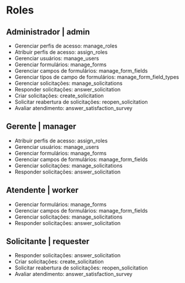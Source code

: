# Roles

## Administrador | admin
  - Gerenciar perfis de acesso: manage_roles
  - Atribuir perfis de acesso: assign_roles
  - Gerenciar usuários: manage_users
  - Gerenciar formulários: manage_forms
  - Gerenciar campos de formulários: manage_form_fields
  - Gerenciar tipos de campo de formulários: manage_form_field_types
  - Gerenciar solicitações: manage_solicitations
  - Responder solicitações: answer_solicitation
  - Criar solicitações: create_solicitation
  - Solicitar reabertura de solicitações: reopen_solicitation
  - Avaliar atendimento: answer_satisfaction_survey

## Gerente | manager
  - Atribuir perfis de acesso: assign_roles
  - Gerenciar usuários: manage_users
  - Gerenciar formulários: manage_forms
  - Gerenciar campos de formulários: manage_form_fields
  - Gerenciar solicitações: manage_solicitations
  - Responder solicitações: answer_solicitation

## Atendente | worker
  - Gerenciar formulários: manage_forms
  - Gerenciar campos de formulários: manage_form_fields
  - Gerenciar solicitações: manage_solicitations
  - Responder solicitações: answer_solicitation

## Solicitante | requester
  - Responder solicitações: answer_solicitation
  - Criar solicitações: create_solicitation
  - Solicitar reabertura de solicitações: reopen_solicitation
  - Avaliar atendimento: answer_satisfaction_survey
